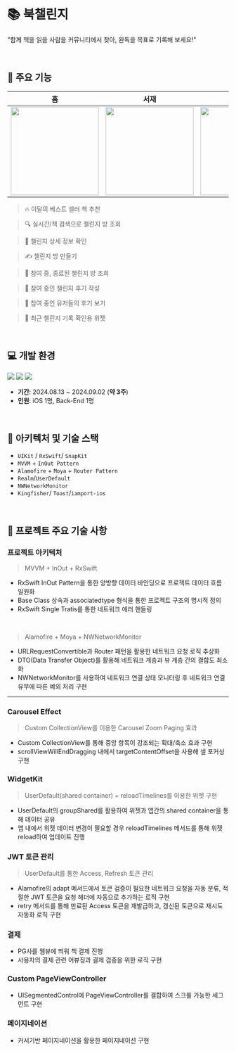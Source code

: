 # 📚 북챌린지
"함께 책을 읽을 사람을 커뮤니티에서 찾아, 완독을 목표로 기록해 보세요!"


<br>


## 📱 **주요 기능**
| 홈 | 서재 | 챌린지방 | 위젯 |
|---------------|---------------|---------------|---------------|
| <img src="https://github.com/user-attachments/assets/a7aa2fb3-b17c-4fcc-a4d3-b6eca505617e" width="200" /> | <img src="https://github.com/user-attachments/assets/82d12107-8c6d-475e-8c1a-fadfd0afc6f8" width="200" /> | <img src="https://github.com/user-attachments/assets/fb9f99f2-2f05-46c1-88f0-a81fb951f7c3" width="200" /> | <img src="https://github.com/user-attachments/assets/6ddae17e-3c3c-42b3-bb28-02478caa33f6" width="200" /> |
> 🔥 이달의 베스트 셀러 책 추천
    
> 🔍 실시간/책 검색으로 챌린지 방 조회 
    
> 👀 챌린지 상세 정보 확인

> ✍️ 챌린지 방 만들기

> 👀 참여 중, 종료된 챌린지 방 조회

> 📝 참여 중인 챌린지 후기 작성

> 👀  참여 중인 유저들의 후기 보기
    
> 📱 최근 챌린지 기록 확인용 위젯
    
  
<br>


## 💻 개발 환경
<p align="left">
<img src ="https://img.shields.io/badge/Swift-5.10-ff69b4">
<img src ="https://img.shields.io/badge/Xcode-15.4-blue">
<img src ="https://img.shields.io/badge/iOS-16.0+-orange">
<br>
    
- **기간**: 2024.08.13 ~ 2024.09.02 (**약 3주**)
- **인원**: iOS 1명, Back-End 1명

    
<br> 

## 🔧 아키텍처 및 기술 스택

- `UIKit` / `RxSwift`/ `SnapKit`
- `MVVM` + `InOut Pattern` 
- `Alamofire` + `Moya` + `Router Pattern`
- `Realm`/`UserDefault`
- `NWNetworkMonitor`  
- `Kingfisher`/  `Toast`/`iamport-ios`
    
<br>    


## 🧰 프로젝트 주요 기술 사항
###  프로젝트 아키텍처

> MVVM + InOut  + RxSwift
    
- RxSwift InOut Pattern을 통한 양방향 데이터 바인딩으로 프로젝트 데이터 흐름 일원화
- Base Class 상속과 associatedtype 형식을 통한 프로젝트 구조의 명시적 정의
- RxSwift Single Tratis를 통한 네트워크 에러 핸들링

<br>

> Alamofire + Moya + NWNetworkMonitor
- URLRequestConvertible과 Router 패턴을 활용한 네트워크 요청 로직 추상화
- DTO(Data Transfer Object)를 활용해 네트워크 계층과 뷰 계층 간의 결합도 최소화
- NWNetworkMonitor를 사용하여 네트워크 연결 상태 모니터링 후 네트워크 연결 유무에 따른 예외 처리 구현
    
    
---
### Carousel Effect 
> Custom CollectionView를 이용한 Carousel Zoom Paging 효과
- Custom CollectionView를 통해 중앙 항목이 강조되는 확대/축소 효과 구현
- scrollViewWillEndDragging 내에서 targetContentOffset을 사용해 셀 포커싱 구현

### WidgetKit
> UserDefault(shared container) + reloadTimelines를 이용한 위젯 구현
- UserDefault의 groupShared를 활용하여 위젯과 앱간의 shared container을 통해 데이터 공유
- 앱 내에서 위젯 데이터 변경이 필요할 경우 reloadTimelines 메서드를 통해 위젯 reload하여 업데이트 진행 

### JWT 토큰 관리
> UserDefault를 통한 Access, Refresh 토큰 관리
- Alamofire의  adapt 메서드에서  토큰 검증이 필요한 네트워크 요청을 자동 분류, 적절한 JWT 토큰을 요청 헤더에 자동으로 추가하는 로직 구현
- retry 메서드를 통해 만료된 Access 토큰을 재발급하고, 갱신된 토큰으로 재시도 자동화 로직 구현

### 결제
- PG사를 웹뷰에 띄워 책 결제 진행
- 사용자의 결제 관련 어뷰징과 결제 검증을 위한 로직 구현

### Custom PageViewController
- UISegmentedControl에 PageViewController를 결합하여 스크롤 가능한 세그먼트 구현

### 페이지네이션
- 커서기반 페이지네이션을 활용한 페이지네이션 구현




